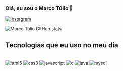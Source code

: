 ### Olá, eu sou o Marco Túlio 👋

[![Instagram](https://img.shields.io/badge/Instagram-E4405F?style=for-the-badge&logo=instagram&logoColor=white)](https://instagram.com/mt1alves)

![Marco Túlio GitHub stats](https://github-readme-stats.vercel.app/api?username=marcotuliossalves&show_icons=true&theme=dracula)

## Tecnologias que eu uso no meu dia

<div style = "display: inline_block"><br/>
    <img align = "center" alt = "html5" src = "https://img.shields.io/badge/HTML5-E34F26?style=for-the-badge&logo=html5&logoColor=white"/>
    <img align = "center" alt = "css3" src = "https://img.shields.io/badge/CSS-239120?&style=for-the-badge&logo=css3&logoColor=white"/>
    <img align = "center" alt = "javascript" src = "https://img.shields.io/badge/JavaScript-323330?style=for-the-badge&logo=javascript&logoColor=F7DF1E"/>
    <img align = "center" alt = "c" src = "https://img.shields.io/badge/C-00599C?style=for-the-badge&logo=c&logoColor=white"/>
    <img align = "center" alt = "java" src = "https://img.shields.io/badge/Java-ED8B00?style=for-the-badge&logo=java&logoColor=white"/>
    <img align = "center" alt = "mysql" src = "	https://img.shields.io/badge/MySQL-00000F?style=for-the-badge&logo=mysql&logoColor=white"/>
</div> <br/>
